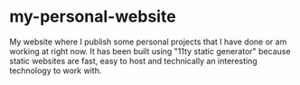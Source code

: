 # my-personal-website

My website where I publish some personal projects that I have done or am working at right now. It has been built using "11ty static generator" because static websites are fast, easy to host and technically an interesting technology to work with.
